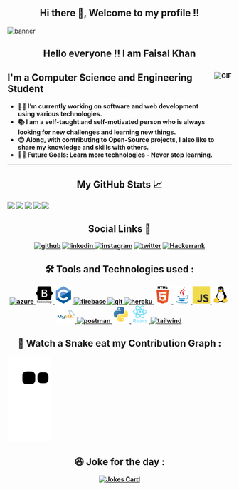 <h2 align="center">Hi there 👋, Welcome to my profile !!</h2>

<img align='center' alt="banner" height="320" src="https://user-images.githubusercontent.com/87291732/208253224-0be10960-8208-4350-a70e-f9112a6e0e97.png"/>

<h2 align="center">Hello everyone !! I am <b>Faisal Khan</h2>
<img align="right" alt="GIF" height="160px" src="https://media.giphy.com/media/du3J3cXyzhj75IOgvA/giphy.gif" />

## I'm a Computer Science and Engineering Student  

- 👨‍💻 I’m currently working on software and web development using various technologies.
- 📚 I am a self-taught and self-motivated person who is always looking for new challenges and learning new things.
- 😊 Along, with contributing to Open-Source projects, I also like to share my knowledge and skills with others.
- 💪🏼 Future Goals: Learn more technologies - Never stop learning.

--- 

<h2 align="center">My GitHub Stats 📈 </h2>

<p align=center>
 
![](https://github-profile-summary-cards.vercel.app/api/cards/profile-details?username=FaisalKhan171101&theme=github)
![](https://github-profile-summary-cards.vercel.app/api/cards/repos-per-language?username=FaisalKhan171101&theme=github)
![](https://github-profile-summary-cards.vercel.app/api/cards/most-commit-language?username=FaisalKhan171101&theme=github)
![](https://github-profile-summary-cards.vercel.app/api/cards/stats?username=FaisalKhan171101&theme=github)
![](https://github-profile-summary-cards.vercel.app/api/cards/productive-time?username=FaisalKhan171101&theme=github)

</p>

<h2 align="center">Social Links 🔗 </h2>
<p align="center">
<a href="https://github.com/Faisalkhan171101" target="_blank"><img src='https://cdn-icons-png.flaticon.com/512/25/25231.png' alt='github' height='40'></a>  
 <a href="https://www.linkedin.com/in/faisal-khan-39aaa1208/" target="_blank"><img src='https://upload.wikimedia.org/wikipedia/commons/thumb/8/81/LinkedIn_icon.svg/2048px-LinkedIn_icon.svg.png' alt='linkedin' height='35'> </a> 
 <a href="https://www.instagram.com/faisal.amir.khan/" target="_blank"><img src='https://upload.wikimedia.org/wikipedia/commons/thumb/e/e7/Instagram_logo_2016.svg/768px-Instagram_logo_2016.svg.png' alt='instagram' height='35'></a> 
  <a href="https://www.twitter.com/Faisalkn171101/" target="_blank"><img src='https://cdn.cdnlogo.com/logos/t/96/twitter-icon.svg' alt='twitter' height='35'></a> 
 <a href="https://www.hackerrank.com/Faisal_Khan_/" target="_blank"><img src='https://upload.wikimedia.org/wikipedia/commons/6/65/HackerRank_logo.png' alt='Hackerrank' height='40'></a> 
</p>


<h2 align="center"> 🛠 Tools and Technologies used :</h2>

<p align="center"> <a href="https://azure.microsoft.com/en-in/" target="_blank" rel="noreferrer"> <img src="https://www.vectorlogo.zone/logos/microsoft_azure/microsoft_azure-icon.svg" alt="azure" width="40" height="40"/> </a> <a href="https://getbootstrap.com" target="_blank" rel="noreferrer"> <img src="https://raw.githubusercontent.com/devicons/devicon/master/icons/bootstrap/bootstrap-plain-wordmark.svg" alt="bootstrap" width="40" height="40"/> </a> <a href="https://www.cprogramming.com/" target="_blank" rel="noreferrer"> <img src="https://raw.githubusercontent.com/devicons/devicon/master/icons/c/c-original.svg" alt="c" width="40" height="40"/> </a> <a href="https://firebase.google.com/" target="_blank" rel="noreferrer"> <img src="https://www.vectorlogo.zone/logos/firebase/firebase-icon.svg" alt="firebase" width="40" height="40"/> </a> <a href="https://git-scm.com/" target="_blank" rel="noreferrer"> <img src="https://www.vectorlogo.zone/logos/git-scm/git-scm-icon.svg" alt="git" width="40" height="40"/> </a> <a href="https://heroku.com" target="_blank" rel="noreferrer"> <img src="https://www.vectorlogo.zone/logos/heroku/heroku-icon.svg" alt="heroku" width="40" height="40"/> </a> <a href="https://www.w3.org/html/" target="_blank" rel="noreferrer"> <img src="https://raw.githubusercontent.com/devicons/devicon/master/icons/html5/html5-original-wordmark.svg" alt="html5" width="40" height="40"/> </a> <a href="https://www.java.com" target="_blank" rel="noreferrer"> <img src="https://raw.githubusercontent.com/devicons/devicon/master/icons/java/java-original.svg" alt="java" width="40" height="40"/> </a> <a href="https://developer.mozilla.org/en-US/docs/Web/JavaScript" target="_blank" rel="noreferrer"> <img src="https://raw.githubusercontent.com/devicons/devicon/master/icons/javascript/javascript-original.svg" alt="javascript" width="40" height="40"/> </a> <a href="https://www.linux.org/" target="_blank" rel="noreferrer"> <img src="https://raw.githubusercontent.com/devicons/devicon/master/icons/linux/linux-original.svg" alt="linux" width="40" height="40"/> </a> <a href="https://www.mysql.com/" target="_blank" rel="noreferrer"> <img src="https://raw.githubusercontent.com/devicons/devicon/master/icons/mysql/mysql-original-wordmark.svg" alt="mysql" width="40" height="40"/> </a> <a href="https://postman.com" target="_blank" rel="noreferrer"> <img src="https://www.vectorlogo.zone/logos/getpostman/getpostman-icon.svg" alt="postman" width="40" height="40"/> </a> <a href="https://www.python.org" target="_blank" rel="noreferrer"> <img src="https://raw.githubusercontent.com/devicons/devicon/master/icons/python/python-original.svg" alt="python" width="40" height="40"/> </a> <a href="https://reactjs.org/" target="_blank" rel="noreferrer"> <img src="https://raw.githubusercontent.com/devicons/devicon/master/icons/react/react-original-wordmark.svg" alt="react" width="40" height="40"/> </a> <a href="https://tailwindcss.com/" target="_blank" rel="noreferrer"> <img src="https://www.vectorlogo.zone/logos/tailwindcss/tailwindcss-icon.svg" alt="tailwind" width="40" height="40"/> </a> </p>


<h2 align="center">🐍 Watch a Snake eat my Contribution Graph :</h2>

<!-- platane/snk works, it just puts it on a new branch -->
![FaisalKhan171101 snake gif](https://github.com/FaisalKhan171101/FaisalKhan171101/blob/output/github-contribution-grid-snake.svg)

<!-- platane/snk works, it just puts it on a new branch -->
                  
<h2 align="center"> 😆 Joke for the day :</h2>

<p align="center">
<a href="https://github.com/ABSphreak/readme-jokes" align="center">
    <img src="https://readme-jokes.vercel.app/api?hideBorder&theme=tokyonight" alt="Jokes Card">
  </a>
</p>
